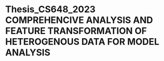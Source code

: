 # Thesis_CS648_2023 COMPREHENCIVE ANALYSIS AND FEATURE TRANSFORMATION OF HETEROGENOUS DATA FOR MODEL ANALYSIS
